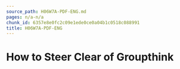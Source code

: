 ```yaml
---
source_path: H06W7A-PDF-ENG.md
pages: n/a-n/a
chunk_id: 6357e8e0fc2c09e1ede0ce0a04b1c0518c088991
title: H06W7A-PDF-ENG
---
```

# How to Steer Clear of Groupthink
